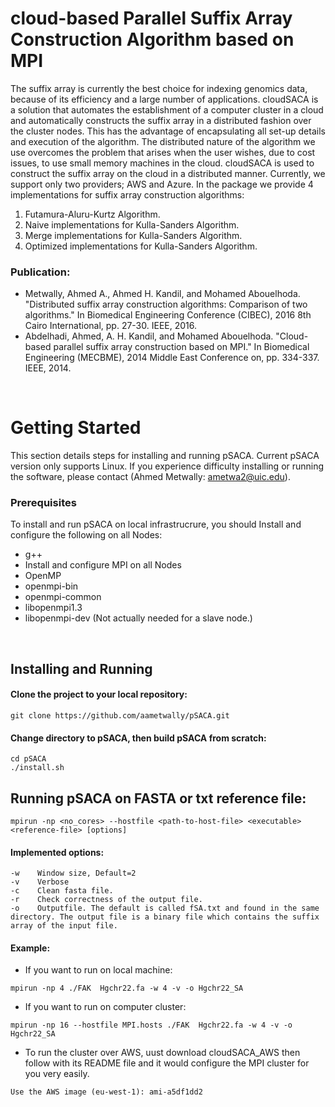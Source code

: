 cloud-based Parallel Suffix Array Construction Algorithm based on MPI 
=====

The suffix array is currently the best choice for indexing genomics data, because of its efficiency and a large number of applications. cloudSACA is a solution that automates the establishment of a computer cluster in a cloud and automatically constructs the suffix array in a distributed fashion over the cluster nodes. This has the advantage of encapsulating all set-up details and execution of the algorithm. The distributed nature of the algorithm we use overcomes the problem that arises when the user wishes, due to cost issues, to use small memory machines in the cloud. cloudSACA is used to construct the suffix array on the cloud in a distributed manner. Currently, we support only two providers; AWS and Azure. In the package we provide 4 implementations for suffix array construction algorithms:

1. Futamura-Aluru-Kurtz Algorithm.
2. Naive implementations for Kulla-Sanders Algorithm.
3. Merge implementations for Kulla-Sanders Algorithm.
4. Optimized implementations for Kulla-Sanders Algorithm.

### Publication:

* Metwally, Ahmed A., Ahmed H. Kandil, and Mohamed Abouelhoda. "Distributed suffix array construction algorithms: Comparison of two algorithms." In Biomedical Engineering Conference (CIBEC), 2016 8th Cairo International, pp. 27-30. IEEE, 2016.
* Abdelhadi, Ahmed, A. H. Kandil, and Mohamed Abouelhoda. "Cloud-based parallel suffix array construction based on MPI." In Biomedical Engineering (MECBME), 2014 Middle East Conference on, pp. 334-337. IEEE, 2014.
</br>


# Getting Started
This section details steps for installing and running pSACA. Current pSACA version only supports Linux. If you experience difficulty installing or running the software, please contact (Ahmed Metwally: ametwa2@uic.edu).

### Prerequisites
To install and run pSACA on local infrastrucrure, you should Install and configure the following on all Nodes:
* g++  
* Install and configure MPI on all Nodes 
* OpenMP  
* openmpi-bin 
* openmpi-common 
* libopenmpi1.3 
* libopenmpi-dev (Not actually needed for a slave node.)

</br>



## Installing and Running

#### Clone the project to your local repository:
```
git clone https://github.com/aametwally/pSACA.git
```


#### Change directory to pSACA, then build pSACA from scratch:
```
cd pSACA
./install.sh
```


## Running pSACA on FASTA or txt reference file:
```
mpirun -np <no_cores> --hostfile <path-to-host-file> <executable> <reference-file> [options]
```

#### Implemented options:
```
-w    Window size, Default=2
-v    Verbose
-c    Clean fasta file.
-r    Check correctness of the output file.
-o    Outputfile. The default is called fSA.txt and found in the same  directory. The output file is a binary file which contains the suffix array of the input file. 
```


#### Example:
* If you want to run on local machine:
```
mpirun -np 4 ./FAK  Hgchr22.fa -w 4 -v -o Hgchr22_SA
```

* If you want to run on computer cluster:
```
mpirun -np 16 --hostfile MPI.hosts ./FAK  Hgchr22.fa -w 4 -v -o Hgchr22_SA
```

* To run the cluster over AWS, uust download cloudSACA_AWS then follow with its README file and it would configure the MPI cluster for you very easily.
```
Use the AWS image (eu-west-1): ami-a5df1dd2
```
